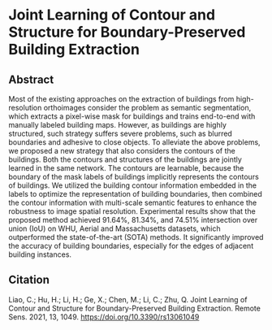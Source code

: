 # Joint Learning of Contour and Structure for Boundary-Preserved Building Extraction

## Abstract
Most of the existing approaches on the extraction of buildings from high-resolution orthoimages consider the problem as semantic segmentation, which extracts a pixel-wise mask for buildings and trains end-to-end with manually labeled building maps. However, as buildings are highly structured, such strategy suffers severe problems, such as blurred boundaries and adhesive to close objects. To alleviate the above problems, we proposed a new strategy that also considers the contours of the buildings. Both the contours and structures of the buildings are jointly learned in the same network. The contours are learnable, because the boundary of the mask labels of buildings implicitly represents the contours of buildings. We utilized the building contour information embedded in the labels to optimize the representation of building boundaries, then combined the contour information with multi-scale semantic features to enhance the robustness to image spatial resolution. Experimental results show that the proposed method achieved 91.64%, 81.34%, and 74.51% intersection over union (IoU) on WHU, Aerial and Massachusetts datasets, which outperformed the state-of-the-art (SOTA) methods. It significantly improved the accuracy of building boundaries, especially for the edges of adjacent building instances.

## Citation
Liao, C.; Hu, H.; Li, H.; Ge, X.; Chen, M.; Li, C.; Zhu, Q. Joint Learning of Contour and Structure for Boundary-Preserved Building Extraction. Remote Sens. 2021, 13, 1049. https://doi.org/10.3390/rs13061049

